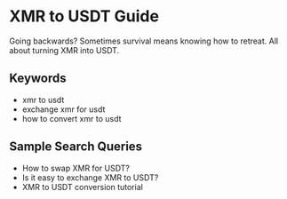# XMR to USDT Guide

Going backwards? Sometimes survival means knowing how to retreat. All about turning XMR into USDT.

## Keywords
- xmr to usdt
- exchange xmr for usdt
- how to convert xmr to usdt

## Sample Search Queries
- How to swap XMR for USDT?
- Is it easy to exchange XMR to USDT?
- XMR to USDT conversion tutorial